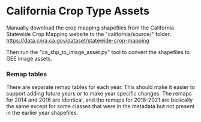 # California Crop Type Assets

Manually download the crop mapping shapefiles from the California Statewide Crop Mapping website to the "california/source/" folder.
https://data.cnra.ca.gov/dataset/statewide-crop-mapping

Then run the "ca_shp_to_image_asset.py" tool to convert the shapefiles to GEE image assets.

### Remap tables

There are separate remap tables for each year.  This should make it easier to support adding future years or to make year specific changes.  The remaps for 2014 and 2016 are identical, and the remaps for 2018-2021 are basically the same except for some classes that were in the metadata but not present in the earlier year shapefiles.
